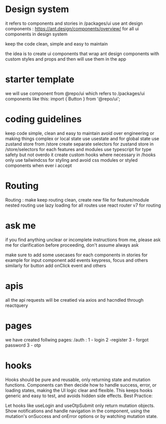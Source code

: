 # Design system

it refers to components and stories in /packages/ui
use ant design components : https://ant.design/components/overview/ for all ui components in design system

keep the code clean, simple and easy to maintain

the idea is to create ui components that wrap ant design components with custom styles and props and then will use them in the app

# starter template

we will use component from @repo/ui which refers to /packages/ui components
like this: import { Button } from '@repo/ui';

# coding guidelines

keep code simple, clean and easy to maintain
avoid over engineering or making things complex
or local state use usestate and for global state use zustand store from /store
create separate selectors for zustand store in /store/selectors for each features and modules
use typescript for type safety but not overdo it
create custom hooks where necessary in /hooks
only use tailwindcss for styling and avoid css modules or styled components
when ever i accept

# Routing

Routing : make keep routing clean, create new file for feature/module nested routing
use lazy loading for all routes
use react router v7 for routing

# ask me

if you find anything unclear or incomplete instructions from me, please ask me for clarification before proceeding, don't assume always ask

make sure to add some usecases for each components in stories for example for input component add events keypress, focus and others similarly for button add onClick event and others

# apis

all the api requests will be creatied via axios and hacndled through reactquery

# pages

we have created follwing pages:
/auth :
1 - login
2 -register
3 - forgot password
3 - otp

# hooks

Hooks should be pure and reusable, only returning state and mutation functions.
Components can then decide how to handle success, error, or loading states, making the UI logic clear and flexible.
This keeps hooks generic and easy to test, and avoids hidden side effects.
Best Practice:

Let hooks like useLogin and useOtpSubmit only return mutation objects.
Show notifications and handle navigation in the component, using the mutation's onSuccess and onError options or by watching mutation state.
